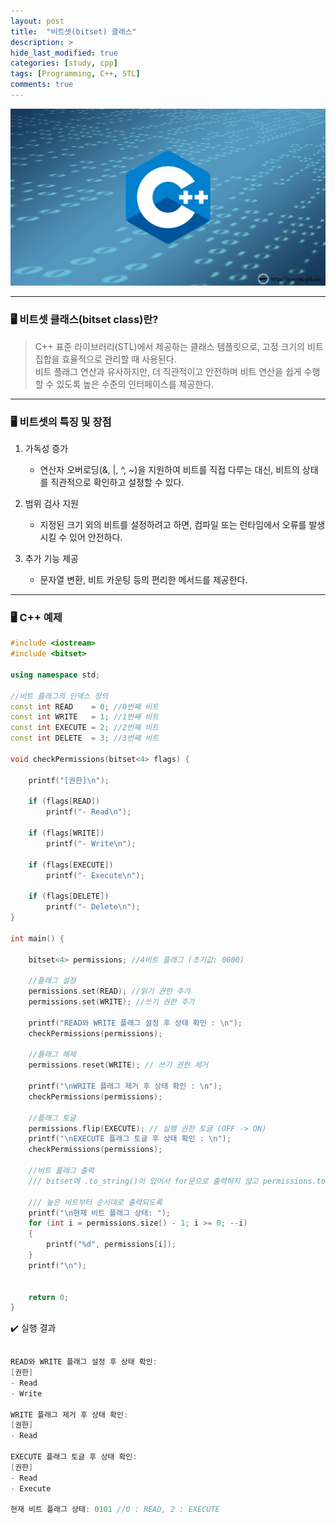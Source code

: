 ```yaml
---
layout: post
title:  "비트셋(bitset) 클래스"
description: > 
hide_last_modified: true
categories: [study, cpp]
tags: [Programming, C++, STL]
comments: true
---
```


<p align="center">
  <img src="/assets/img/blog/cpp/cpp_img.png">
</p>

----

### 🖥️ 비트셋 클래스(bitset class)란?
> C++ 표준 라이브러리(STL)에서 제공하는 클래스 템플릿으로, 고정 크기의 비트 집합을 효율적으로 관리할 때 사용된다. <br>
비트 플래그 연산과 유사하지만, 더 직관적이고 안전하며 비트 연산을 쉽게 수행할 수 있도록 높은 수준의 인터페이스를 제공한다.

----

### 🖥️ 비트셋의 특징 및 장점

1. 가독성 증가
    - 연산자 오버로딩(&, |, ^, ~)을 지원하여 비트를 직접 다루는 대신, 비트의 상태를 직관적으로 확인하고 설정할 수 있다.

2. 범위 검사 지원
    - 지정된 크기 외의 비트를 설정하려고 하면, 컴파일 또는 런타임에서 오류를 발생시킬 수 있어 안전하다.

3. 추가 기능 제공
    - 문자열 변환, 비트 카운팅 등의 편리한 메서드를 제공한다.

----

### 🖥️ C++ 예제

```cpp
#include <iostream>
#include <bitset>

using namespace std;

//비트 플래그의 인덱스 정의
const int READ    = 0; //0번째 비트
const int WRITE   = 1; //1번째 비트
const int EXECUTE = 2; //2번째 비트
const int DELETE  = 3; //3번째 비트

void checkPermissions(bitset<4> flags) {
    
    printf("[권한]\n");

    if (flags[READ])    
        printf("- Read\n");

    if (flags[WRITE])   
        printf("- Write\n");

    if (flags[EXECUTE]) 
        printf("- Execute\n");

    if (flags[DELETE])  
        printf("- Delete\n");
}

int main() {

    bitset<4> permissions; //4비트 플래그 (초기값: 0000)

    //플래그 설정
    permissions.set(READ); //읽기 권한 추가
    permissions.set(WRITE); //쓰기 권한 추가

    printf("READ와 WRITE 플래그 설정 후 상태 확인 : \n");
    checkPermissions(permissions);

    //플래그 해제
    permissions.reset(WRITE); // 쓰기 권한 제거

    printf("\nWRITE 플래그 제거 후 상태 확인 : \n");
    checkPermissions(permissions);

    //플래그 토글
    permissions.flip(EXECUTE); // 실행 권한 토글 (OFF -> ON)
    printf("\nEXECUTE 플래그 토글 후 상태 확인 : \n");
    checkPermissions(permissions);

    //비트 픒래그 출력
    /// bitset에 .to_string()이 있어서 for문으로 출력하지 않고 permissions.to_string().c_str(); 로 출력해도 결과는 같음.
    
    /// 높은 비트부터 순서대로 출력되도록
    printf("\n현재 비트 플래그 상태: ");
    for (int i = permissions.size() - 1; i >= 0; --i) 
    {
        printf("%d", permissions[i]);
    }
    printf("\n");


    return 0;
}


```

✔️ 실행 결과 
```Cpp

READ와 WRITE 플래그 설정 후 상태 확인:
[권한]
- Read
- Write

WRITE 플래그 제거 후 상태 확인:
[권한]
- Read

EXECUTE 플래그 토글 후 상태 확인:
[권한]
- Read
- Execute

현재 비트 플래그 상태: 0101 //0 : READ, 2 : EXECUTE


```